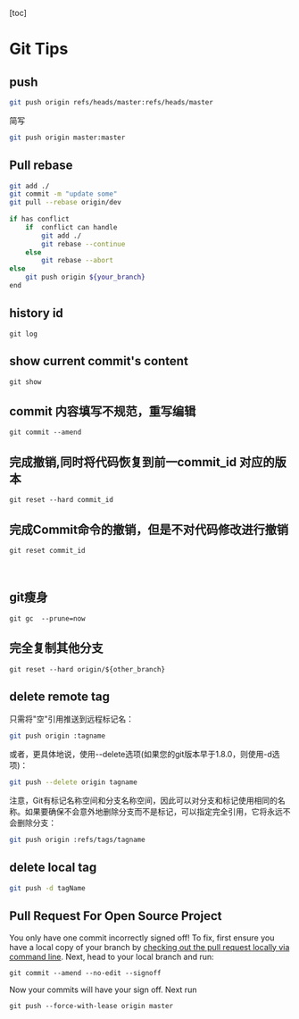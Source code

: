 [toc]

# Git Tips

## push
```bash
git push origin refs/heads/master:refs/heads/master
```
简写
```bash
git push origin master:master
```



## Pull rebase
```bash
git add ./
git commit -m "update some"
git pull --rebase origin/dev
    
if has conflict
    if  conflict can handle
        git add ./
        git rebase --continue
    else
        git rebase --abort
else
    git push origin ${your_branch}
end
```

## history id

```
git log
```



## show current commit's content

```
git show
```



## commit 内容填写不规范，重写编辑

```
git commit --amend
```



## 完成撤销,同时将代码恢复到前一commit_id 对应的版本

```
git reset --hard commit_id
```



## 完成Commit命令的撤销，但是不对代码修改进行撤销 
```
git reset commit_id 
```

     

## git瘦身
```
git gc  --prune=now
```



## 完全复制其他分支

```
git reset --hard origin/${other_branch}
```



## delete remote tag

只需将"空"引用推送到远程标记名：
```bash
git push origin :tagname
```
或者，更具体地说，使用--delete选项(如果您的git版本早于1.8.0，则使用-d选项)：
```bash
git push --delete origin tagname
```
注意，Git有标记名称空间和分支名称空间，因此可以对分支和标记使用相同的名称。如果要确保不会意外地删除分支而不是标记，可以指定完全引用，它将永远不会删除分支：
```bash
git push origin :refs/tags/tagname
```



## delete local tag

```bash
git push -d tagName
```



## Pull Request For Open Source Project

You only have one commit incorrectly signed off! To fix, first ensure you have a local copy of your branch by [checking out the pull request locally via command line](https://help.github.com/en/github/collaborating-with-issues-and-pull-requests/checking-out-pull-requests-locally). Next, head to your local branch and run:

```
git commit --amend --no-edit --signoff
```

Now your commits will have your sign off. Next run

```
git push --force-with-lease origin master
```







